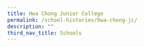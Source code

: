 ```yaml
---
title: Hwa Chong Junior College
permalink: /school-histories/hwa-chong-jc/
description: ""
third_nav_title: Schools
---
```


